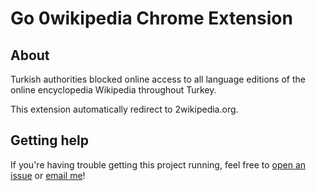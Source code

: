 # Go 0wikipedia Chrome Extension #

## About ##

Turkish authorities blocked online access to all language editions of the online encyclopedia Wikipedia throughout Turkey.

This extension automatically redirect to 2wikipedia.org.

## Getting help ##

If you're having trouble getting this project running, feel free to [open an issue](https://github.com/BatuhanKucukali/go-0wikipedia/issues/new) or [email me](mailto:mail@batuhankucukali.com)!